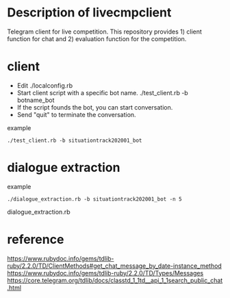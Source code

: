 # Description of livecmpclient
Telegram client for live competition.
This repository provides 1) client function for chat and 2) evaluation function for the competition.

# client
- Edit ./localconfig.rb
- Start client script with a specific bot name.
  ./test_client.rb -b botname_bot
- If the script founds the bot, you can start conversation.
- Send "quit" to terminate the conversation.

example
````
./test_client.rb -b situationtrack202001_bot
````

# dialogue extraction

example
````
./dialogue_extraction.rb -b situationtrack202001_bot -n 5
````


dialogue_extraction.rb

# reference
https://www.rubydoc.info/gems/tdlib-ruby/2.2.0/TD/ClientMethods#get_chat_message_by_date-instance_method
https://www.rubydoc.info/gems/tdlib-ruby/2.2.0/TD/Types/Messages
https://core.telegram.org/tdlib/docs/classtd_1_1td__api_1_1search_public_chat.html
